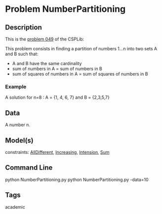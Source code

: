 # Problem NumberPartitioning
## Description
This is the [problem 049](https://www.csplib.org/Problems/prob049/) of the CSPLib:

This problem consists in finding a partition of numbers 1...n  into two sets A and B such that:
 - A and B have the same cardinality
 - sum of numbers in A = sum of numbers in B
 - sum of squares of numbers in A = sum of squares of numbers in B

### Example

A solution for n=8 : A = {1, 4, 6, 7} and B = {2,3,5,7}

## Data
A number n.

## Model(s)
  constraints: [AllDifferent](http://pycsp.org/documentation/constraints/AllDifferent), [Increasing](http://pycsp.org/documentation/constraints/Increasing), [Intension](http://pycsp.org/documentation/constraints/Intension), [Sum](http://pycsp.org/documentation/constraints/Sum)

## Command Line
  python NumberPartitioning.py
  python NumberPartitioning.py -data=10

## Tags
 academic

